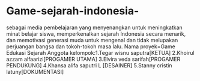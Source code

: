 # Game-sejarah-indonesia-
sebagai media pembelajaran yang menyenangkan untuk meningkatkan minat belajar siswa, memperkenalkan sejarah Indonesia secara menarik, dan memotivasi generasi muda untuk mengenal dan tidak melupakan perjuangan bangsa dan tokoh-tokoh masa lalu.
Nama proyek=Game Edukasi Sejarah
Anggota kelompok:1.Tegar wisnu saputra[KETUA]
                 2.Khoirul azzam alfaarizi[PROGAMER UTAMA]
                 3.Elvira veda sarifah[PROGAMER PENDUKUNG]
                 4.Khansa alifa saputri L [DESAINER]
                 5.Stanny cristin latuny[DOKUMENTASI]
                 
